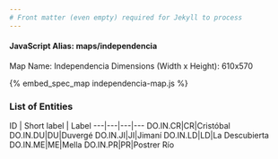 ```yaml
---
# Front matter (even empty) required for Jekyll to process
---
```


#### JavaScript Alias: maps/independencia

Map Name: Independencia
Dimensions (Width x Height): 610x570



{% embed_spec_map independencia-map.js %}

### List of Entities

ID | Short label | Label
---|---|---|---
DO.IN.CR|CR|Cristóbal
DO.IN.DU|DU|Duvergé
DO.IN.JI|JI|Jimaní
DO.IN.LD|LD|La Descubierta
DO.IN.ME|ME|Mella
DO.IN.PR|PR|Postrer Río